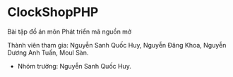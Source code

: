 # ClockShopPHP
Bài tập đồ án môn Phát triển mã nguồn mở

Thành viên tham gia: Nguyễn Sanh Quốc Huy, Nguyễn Đăng Khoa, Nguyễn Dương Anh Tuấn, Moul Sàn.

+ Nhóm trưởng: Nguyễn Sanh Quốc Huy.